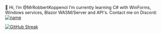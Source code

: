 👋 Hi, I’m @MrRobbertKoppenol
I’m currently learning C# with WinForms, Windows services, Blazor WASM/Server and API's.
Contact me on Discord: [![name](https://icons-for-free.com/iconfiles/png/512/super+tiny+icons+discord-1324450718427274623.png)](https://discordapp.com/users/668522234758823948)

[![GitHub Streak](https://streak-stats.demolab.com?user=MrRobbertKoppenol&theme=transparent&hide_border=true&date_format=j%20M%5B%20Y%5D)](https://git.io/streak-stats)
